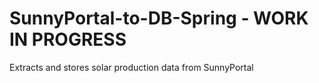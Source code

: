 # SunnyPortal-to-DB-Spring - WORK IN PROGRESS

Extracts and stores solar production data from SunnyPortal
